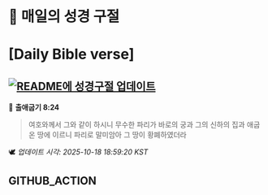 # 🙏 매일의 성경 구절
# [Daily Bible verse]
## [![README에 성경구절 업데이트](https://github.com/DONGSUKA/first_test/actions/workflows/update-readme-bible.yml/badge.svg)](https://github.com/DONGSUKA/first_test/actions/workflows/update-readme-bible.yml)
<!-- START_BIBLE_VERSE -->
📖 **출애굽기 8:24**
> 여호와께서 그와 같이 하시니 무수한 파리가 바로의 궁과 그의 신하의 집과 애굽 온 땅에 이르니 파리로 말미암아 그 땅이 황폐하였더라

🕊️ _업데이트 시각: 2025-10-18 18:59:20 KST_
  <!-- END_BIBLE_VERSE -->
## GITHUB_ACTION
